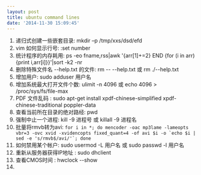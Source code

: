 ```yaml
---
layout: post
title: ubuntu command lines
date: '2014-11-30 15:09:45'
---
```


 1. 递归式创建一些嵌套目录:  mkdir –p /tmp/xxs/dsd/efd
 2. vim 如何显示行号:  :set number
 3. 统计程序的内存耗用:  ps -eo fname,rss|awk '{arr[$1]+=$2} END {for (i in arr) {print i,arr[i]}}'|sort -k2 -nr
 4. 删除特殊文件名 --help.txt 的文件:  rm -- --help.txt 或 rm ./--help.txt
 5. 增加用户:  sudo adduser 用户名
 6. 增加系统最大打开文件个数:  ulimit -n 4096 或 echo 4096 > /proc/sys/fs/file-max
 7. PDF 文件乱码 :  sudo apt-get install xpdf-chinese-simplified xpdf-chinese-traditional poppler-data
 8. 查看当前所在目录的绝对路经:  pwd
 9. 强制中止一个进程:  kill -9 进程号 或 killall -9 进程名
 10. 批量将rmvb转为avi:  ``for i in *; do mencoder -oac mp3lame -lameopts vbr=3 -ovc xvid -xvidencopts fixed_quant=4 -of avi $i -o `echo $i | sed -e 's/rmvb$/avi/'`; done``
 11. 如何禁用某个帐户:  sudo usermod -L 用户名 或 sudo passwd -l 用户名
 12. 重新从服务器获得IP地址 :  sudo dhclient
 13. 查看CMOS时间 :  hwclock --show
 14. 